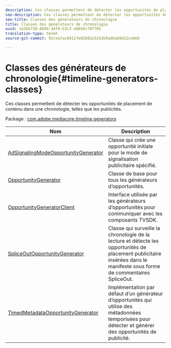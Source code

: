 ```yaml
---
description: Ces classes permettent de détecter les opportunités de placement de contenu dans une chronologie, telles que les publicités.
seo-description: Ces classes permettent de détecter les opportunités de placement de contenu dans une chronologie, telles que les publicités.
seo-title: Classes des générateurs de chronologie
title: Classes des générateurs de chronologie
uuid: 1e36b738-0684-44f0-b3c3-dd656c70f705
translation-type: tm+mt
source-git-commit: 91cea7acb8127e02b82e5242b9ad6ab0d12ce0eb

---
```



# Classes des générateurs de chronologie{#timeline-generators-classes}

Ces classes permettent de détecter les opportunités de placement de contenu dans une chronologie, telles que les publicités.

Package : [com.adobe.mediacore.timeline.generators](https://help.adobe.com/en_US/primetime/api/psdk/asdoc-dhls_1.4/com/adobe/mediacore/timeline/generators/package-detail.html)

| Nom | Description |
|---|---|
| [AdSignalingModeOpportunityGenerator](https://help.adobe.com/en_US/primetime/api/psdk/asdoc-dhls_1.4/com/adobe/mediacore/timeline/generators/AdSignalingModeOpportunityGenerator.html) | Classe qui crée une opportunité initiale pour le mode de signalisation publicitaire spécifié. |
| [OpportunityGenerator](https://help.adobe.com/en_US/primetime/api/psdk/asdoc-dhls_1.4/com/adobe/mediacore/timeline/generators/OpportunityGenerator.html) | Classe de base pour tous les générateurs d’opportunités. |
| [OpportunityGeneratorClient](https://help.adobe.com/en_US/primetime/api/psdk/asdoc-dhls_1.4/com/adobe/mediacore/timeline/generators/OpportunityGeneratorClient.html) | Interface utilisée par les générateurs d’opportunités pour communiquer avec les composants TVSDK. |
| [SpliceOutOpportunityGenerator](https://help.adobe.com/en_US/primetime/api/psdk/asdoc-dhls_1.4/com/adobe/mediacore/timeline/generators/SpliceOutOpportunityGenerator.html) | Classe qui surveille la chronologie de la lecture et détecte les opportunités de placement publicitaire insérées dans le manifeste sous forme de commentaires SpliceOut. |
| [TimedMetadataOpportunityGenerator](https://help.adobe.com/en_US/primetime/api/psdk/asdoc-dhls_1.4/com/adobe/mediacore/timeline/generators/TimedMetadataOpportunityGenerator.html) | Implémentation par défaut d’un générateur d’opportunités qui utilise des métadonnées temporisées pour détecter et générer des opportunités de publicité. |